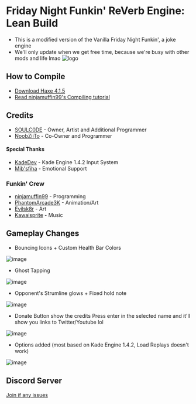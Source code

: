 # Friday Night Funkin' ReVerb Engine: Lean Build
- This is a modified version of the Vanilla Friday Night Funkin', a joke engine
- We'll only update when we get free time, because we're busy with other mods and life lmao
![logo](https://user-images.githubusercontent.com/69995597/179507260-db8f87c3-45c9-469c-ae0f-d5104377a3c5.png)

## How to Compile
* [Download Haxe 4.1.5](https://haxe.org/download/version/4.1.5/)
* [Read ninjamuffin99's Compiling tutorial](https://github.com/ninjamuffin99/Funkin#build-instructions)

## Credits
* [SOULC0DE](https://twitter.com/SOULC0DE) - Owner, Artist and Additional Programmer
* [NoobZiiTo](https://twitter.com/NoobZiiTo1) - Co-Owner and Programmer

#### Special Thanks
* [KadeDev](https://twitter.com/kade0912) - Kade Engine 1.4.2 Input System
* [Mib'sfiha](https://twitter.com/Mibsfiha) - Emotional Support

### Funkin' Crew
* [ninjamuffin99](https://twitter.com/ninja_muffin99) - Programming
* [PhantomArcade3K](https://twitter.com/phantomarcade3k) - Animation/Art
* [Evilsk8r](https://twitter.com/evilsk8r) - Art
* [Kawaisprite](https://twitter.com/kawaisprite) - Music

## Gameplay Changes
* Bouncing Icons + Custom Health Bar Colors

![image](https://user-images.githubusercontent.com/69995597/179504679-c6ef1d39-6ba8-4363-a206-45a6799cdb27.png)

* Ghost Tapping

![image](https://user-images.githubusercontent.com/69995597/179505683-e9633edf-be4b-4463-bd1c-dbebb938ffa8.png)

* Opponent's Strumline glows + Fixed hold note

![image](https://user-images.githubusercontent.com/69995597/179505421-8eadfe49-85c5-433d-a444-ef881b454589.png)

* Donate Button show the credits
Press enter in the selected name and it'll show you links to Twitter/Youtube lol

![image](https://user-images.githubusercontent.com/69995597/179503047-62b97dde-daf2-4ed0-bcb0-25a7c680e30d.png)

* Options added (most based on Kade Engine 1.4.2, Load Replays doesn't work)

![image](https://user-images.githubusercontent.com/69995597/179503220-1fbefbdd-a148-4380-aa33-b3fdfcd8de0b.png)

## Discord Server
[Join if any issues](discord.gg/qjbqdnstaf)
